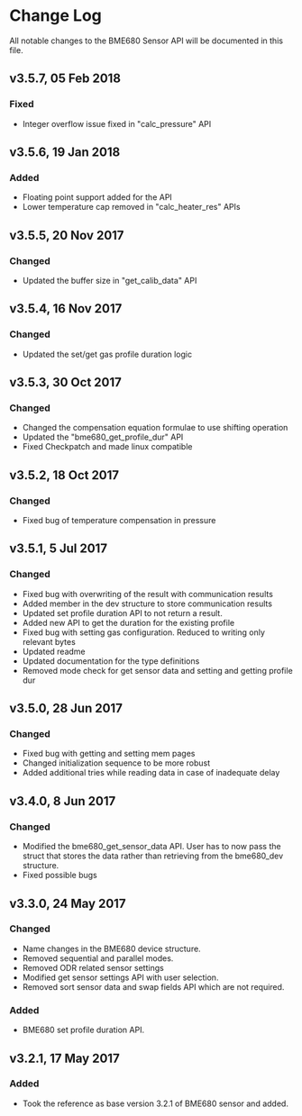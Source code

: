 # Change Log
All notable changes to the BME680 Sensor API will be documented in this file.

## v3.5.7, 05 Feb 2018
### Fixed
 - Integer overflow issue fixed in "calc_pressure" API

## v3.5.6, 19 Jan 2018
### Added
 - Floating point support added for the API
 - Lower temperature cap removed in "calc_heater_res" APIs

## v3.5.5, 20 Nov 2017
### Changed
 - Updated the buffer size in "get_calib_data" API

## v3.5.4, 16 Nov 2017
### Changed
 - Updated the set/get gas profile duration logic

## v3.5.3, 30 Oct 2017
### Changed
 - Changed the compensation equation formulae to use shifting operation
 - Updated the "bme680_get_profile_dur" API
 - Fixed Checkpatch and made linux compatible

## v3.5.2, 18 Oct 2017
### Changed
 - Fixed bug of temperature compensation in pressure
 
## v3.5.1, 5 Jul 2017
### Changed
 - Fixed bug with overwriting of the result with communication results
 - Added member in the dev structure to store communication results
 - Updated set profile duration API to not return a result.
 - Added new API to get the duration for the existing profile
 - Fixed bug with setting gas configuration. Reduced to writing only relevant bytes
 - Updated readme
 - Updated documentation for the type definitions
 - Removed mode check for get sensor data and setting and getting profile dur
 
## v3.5.0, 28 Jun 2017
### Changed
- Fixed bug with getting and setting mem pages
- Changed initialization sequence to be more robust
- Added additional tries while reading data in case of inadequate delay

## v3.4.0, 8 Jun 2017
### Changed
- Modified the bme680_get_sensor_data API. User has to now pass the struct that stores the data rather than retrieving from the bme680_dev structure.
- Fixed possible bugs

## v3.3.0, 24 May 2017
### Changed
- Name changes in the BME680 device structure.
- Removed sequential and parallel modes.
- Removed ODR related sensor settings
- Modified get sensor settings API with user selection.
- Removed sort sensor data and swap fields API which are not required.

### Added
- BME680 set profile duration API.

## v3.2.1, 17 May 2017
### Added
- Took the reference as base version 3.2.1 of BME680 sensor and added.